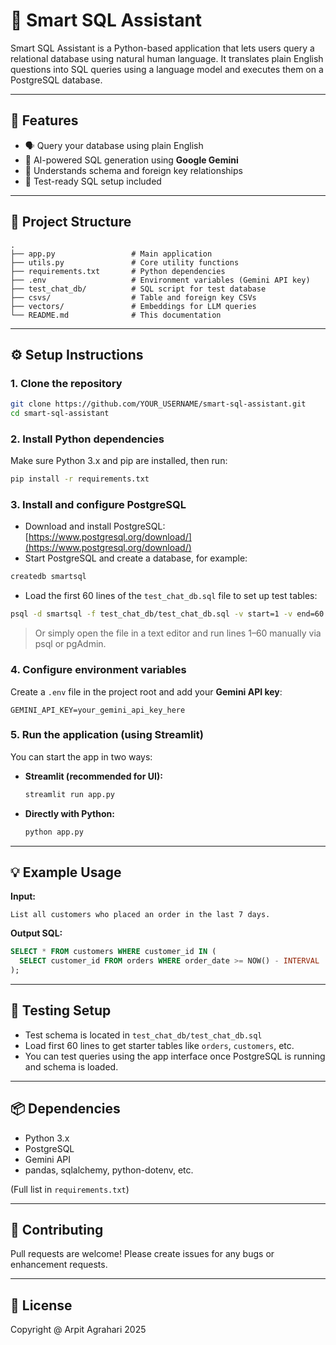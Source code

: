 # 🧠 Smart SQL Assistant

Smart SQL Assistant is a Python-based application that lets users query a relational database using natural human language. It translates plain English questions into SQL queries using a language model and executes them on a PostgreSQL database.

---

## 🚀 Features

* 🗣️ Query your database using plain English
* 🤖 AI-powered SQL generation using **Google Gemini**
* 🧠 Understands schema and foreign key relationships
* 🧪 Test-ready SQL setup included

---

## 📁 Project Structure

```
.
├── app.py                 # Main application
├── utils.py               # Core utility functions
├── requirements.txt       # Python dependencies
├── .env                   # Environment variables (Gemini API key)
├── test_chat_db/          # SQL script for test database
├── csvs/                  # Table and foreign key CSVs
├── vectors/               # Embeddings for LLM queries
└── README.md              # This documentation
```

---

## ⚙️ Setup Instructions

### 1. Clone the repository

```bash
git clone https://github.com/YOUR_USERNAME/smart-sql-assistant.git
cd smart-sql-assistant
```

### 2. Install Python dependencies

Make sure Python 3.x and pip are installed, then run:

```bash
pip install -r requirements.txt
```

### 3. Install and configure PostgreSQL

* Download and install PostgreSQL: [https://www.postgresql.org/download/](https://www.postgresql.org/download/)
* Start PostgreSQL and create a database, for example:

```bash
createdb smartsql
```

* Load the first 60 lines of the `test_chat_db.sql` file to set up test tables:

```bash
psql -d smartsql -f test_chat_db/test_chat_db.sql -v start=1 -v end=60
```

> Or simply open the file in a text editor and run lines 1–60 manually via psql or pgAdmin.

### 4. Configure environment variables

Create a `.env` file in the project root and add your **Gemini API key**:

```env
GEMINI_API_KEY=your_gemini_api_key_here
```

### 5. Run the application (using Streamlit)

You can start the app in two ways:

* **Streamlit (recommended for UI):**

  ```bash
  streamlit run app.py
  ```

* **Directly with Python:**

  ```bash
  python app.py
  ```

---

## 💡 Example Usage

**Input:**

```
List all customers who placed an order in the last 7 days.
```

**Output SQL:**

```sql
SELECT * FROM customers WHERE customer_id IN (
  SELECT customer_id FROM orders WHERE order_date >= NOW() - INTERVAL '7 days'
);
```

---

## 🧪 Testing Setup

* Test schema is located in `test_chat_db/test_chat_db.sql`
* Load first 60 lines to get starter tables like `orders`, `customers`, etc.
* You can test queries using the app interface once PostgreSQL is running and schema is loaded.

---

## 📦 Dependencies

* Python 3.x
* PostgreSQL
* Gemini API
* pandas, sqlalchemy, python-dotenv, etc.

(Full list in `requirements.txt`)

---

## 🤝 Contributing

Pull requests are welcome! Please create issues for any bugs or enhancement requests.

---

## 📄 License
Copyright @ Arpit Agrahari 2025 
